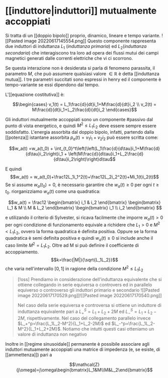 # [[induttore|induttori]] mutualmente accoppiati
Si tratta di un [[doppio bipolo]] proprio, dinamico, lineare e tempo variante.
 ![[Pasted image 20220617145554.png]]
 Questo componente rappresenta due induttori di induttanza $L_1$ (*induttanza primaria*) ed $L_2$(*induttanza secondaria*) che interagiscono tra loro ad opera dei flussi mutui dei campi magnetici generati dalle correnti elettriche che vi ci scorrono.
 
 Se questa interazione non è desiderata si parla di fenomeno parassita, il parametro $M$, che può assumere qualsiasi valore $\in \mathbb{R}$ è detta [[induttanza mutua]]. I tre parametri succitati sono espressi in henry ed il componente è tempo-variante se essi dipendono dal tempo.
 
 L'[[equazione costitutiva]] è:
 
$$\begin{cases}
	v_1(t) = L_1\frac{d}{dt}i_1+M\frac{d}{dt}i_2 \\
	v_2(t) = M\frac{d}{dt}i_1+L_2\frac{d}{dt}i_2
\end{cases}$$

Gli induttori mutualmente accoppiati sono un componente #passivo dal punto di vista energetico, e quindi $M^2\leq L_1L_2$ deve essere sempre essere soddisfatto.
L'energia assorbita dal doppio bipolo, infatti, partendo dalla [[potenza]] istantane assorbita $p_a(t) = v_1i_1+v_2i_2$ può essere scritta come:

$$w_a(t) =w_a(t_0) + \int_{t_0}^t\left(\left(L_1\frac{d}{d\tau}i_1+M\frac{d}{d\tau}i_2\right)i_1 + \left(M\frac{d}{d\tau}i_1+L_2\frac{d}{d\tau}i_2\right)\right)d\tau$$

E quindi
$$w_a(t) = w_a(t_0)+\frac12L_1i_1^2(t)+\frac12L_2i_2^2(t)+Mi_1(t)i_2(t)$$
Se si assume $w_a(t_0) = 0$, è necessario garantire che $w_a(t) \geq 0$ per ogni $t\geq t_0$. riorganizziamo $w_a(t)$ come una quadratica:

$$w_a(t) = \frac12
	\begin{bmatrix}
	i_1 & i_2
	\end{bmatrix}
	\begin{bmatrix}
	L_1 & M \\
	M & L_2
	\end{bmatrix}
	\begin{bmatrix}
	i_1 \\
	i_2
	\end{bmatrix}
$$

e utilizando il criterio di Sylvester, si ricava facilmente che imporre $w_a(t)>0$ per ogni condizione di funzionamento equivale a richidere che $L_1 > 0$ e $M^2 < L_1L_2$, ovvero la forma quadratica è definita positiva. Oppure se la forma quadratica è semi definita positiva e quindi $w_a(t) \geq 0$ si include anche il caso limite $M^2 = L_1L_2$.
Oltre ad M si può definire il coefficiente di accoppiamento.
$$k=\frac{|M|}{\sqrt{L_1L_2}}$$ che varia nell'intervallo $[0, 1]$ in ragione della condizione $M^2\leq L_1L_2$

>[!oss]
>Prendiamo in considerazione dell'induttanza equivalente che si ottiene collegando in serie equiversa o controvers ed in parallelo equiverso o controverso gli induttori primario e secondario
![[Pasted image 20220617170529.png]]![[Pasted image 20220617170540.png]]
>
>Nel caso della serie equiversa e controversa si ottiene un induttore di induttanza equivalente pari a 
>$L_+^S =L_1+L_2+2M$ ed $L_-^S=L_1+L_2-2M$, rispettivamente.
>Nel caso del collegamento parallelo invece $L_+^p=\frac{L_1L_2-M^2}{L_1+L_2-2M}$ ed $L_-^p=\frac{L_1L_2-M^2}{L_1+L_2+2M}$.
>Notiamo che intutti questi casi otteniamo un valore di induttanza non negativo


Inoltre in [[regime sinusoidale]] permanente è possibile associare agli induttori mutuamente accoppiati una matrice di impedenza (e, se esiste, di [[ammettenza]]) pari a

$$\mathcal{Z}(j\omega)=j\omega\begin{bmatrix}L_1&M\\M&L_2\end{bmatrix}$$

